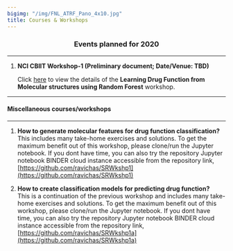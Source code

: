 ```yaml
---
bigimg: "/img/FNL_ATRF_Pano_4x10.jpg"
title: Courses & Workshops
---
```



### <center> Events planned for 2020  </center>
---

1. **NCI CBIIT Workshop-1 (Preliminary document; Date/Venue: TBD)** 

   Click [here](ML2020-1) to view the details of the **Learning Drug Function from Molecular structures using Random Forest** workshop.

---

#### Miscellaneous courses/workshops 
---

1. **How to generate molecular features for drug function classification?** <br />
This includes many take-home exercises and solutions. 
To get the maximum benefit out of this workshop, please clone/run the Jupyter notebook. 
If you dont have time, you can also try the repository Jupyter notebook BINDER cloud instance 
accessible from the repository link, 
[https://github.com/ravichas/SRWkshp1](https://github.com/ravichas/SRWkshp1) 

2. **How to create classification models for predicting drug function?** <br />
This is a continuation of the previous workshop and includes many take-home exercises and solutions. 
To get the maximum benefit out of this workshop, please clone/run the Jupyter notebook. 
If you dont have time, you can also try the repository Jupyter notebook BINDER cloud instance 
accessible from the repository link, 
[https://github.com/ravichas/SRWkshp1a](https://github.com/ravichas/SRWkshp1a) 
